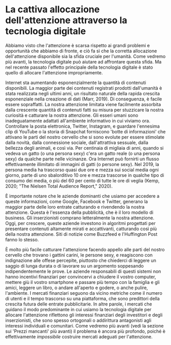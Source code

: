# La cattiva allocazione dell'attenzione attraverso la tecnologia digitale

Abbiamo visto che l'attenzione è scarsa rispetto ai grandi problemi e opportunità che abbiamo di fronte, e ciò fa sì che la corretta allocazione dell'attenzione disponibile sia la sfida cruciale per l'umanità. Come vedremo più avanti, la tecnologia digitale può aiutare ad affrontare questa sfida. Ma nel recente passato l'effetto principale della tecnologia digitale è stato quello di allocare  l'attenzione impropriamente.

Internet sta aumentando esponenzialmente la quantità di contenuti disponibili. La maggior parte dei contenuti registrati prodotti dall'umanità è stata realizzata negli ultimi anni, un risultato naturale della rapida crescita esponenziale nella creazione di dati (Marr, 2019). Di conseguenza, è facile essere sopraffatti. La nostra attenzione limitata viene facilmente assorbita dalla crescente quantità di contenuti fatti su misura per stuzzicare la nostra curiosità e catturare la nostra attenzione. Gli esseri umani sono inadeguatamente adattati all'ambiente informativo in cui viviamo ora. Controllare la posta elettronica, Twitter, Instagram, e guardare l'ennesima clip di YouTube o la storia di Snapchat forniscono 'botte di informazioni' che attivano le parti del nostro cervello che si sono evolute per essere stimolate dalla novità, dalla connessione sociale, dall'attrattiva sessuale, dalla bellezza degli animali, e così via. Per centinaia di migliaia di anni, quando si vedeva un gatto (o una persona sexy) c'era un gatto reale (o una persona sexy) da qualche parte nelle vicinanze. Ora Internet può fornirti un flusso effettivamente illimitato di immagini di gatti (o persone sexy). Nel 2019, la persona media ha trascorso quasi due ore e mezza sui social media ogni giorno, parte di uno sbalorditivo 10 ore e mezza trascorse in qualche tipo di consumo dei media, o più del 60 per cento di tutte le ore di veglia (Kemp, 2020; "The Nielsen Total Audience Report," 2020). 

È importante notare che le aziende dominanti che usiamo per accedere a queste informazioni, come Google, Facebook e Twitter, generano la maggior parte delle loro entrate catturando e rivendendo la nostra attenzione. Questa è l'essenza della pubblicità, che è il loro modello di business. Gli inserzionisti comprano letteralmente la nostra attenzione. Oggi, per crescere, queste aziende investono in algoritmi progettati per presentare contenuti altamente mirati e accattivanti, catturando così più della nostra attenzione. Siti di notizie come Buzzfeed e l'Huffington Post fanno lo stesso.

È molto più facile catturare l'attenzione facendo appello alle parti del nostro cervello che trovano i gattini carini, le persone sexy, e reagiscono con indignazione alle offese percepite, piuttosto che chiederci di leggere un saggio di lunga durata o di lavorare su un argomento soppesando indipendentemente le prove. Le aziende responsabili di questi sistemi non hanno incentivi finanziari per convincervi a chiudere il vostro computer, mettere giù il vostro smartphone e passare più tempo con la famiglia e gli amici, leggere un libro, o andare all'aperto e godere, o anche pulire, l'ambiente. I mercati finanziari seguono da vicino metriche come il numero di utenti e il tempo trascorso su una piattaforma, che sono predittori della crescita futura delle entrate pubblicitarie. In altre parole, i mercati che guidano il modo predominante in cui usiamo la tecnologia digitale per allocare l'attenzione riflettono gli interessi finanziari degli investitori e degli inserzionisti, che sono spesso ortogonali o addirittura antagonisti agli interessi individuali e comunitari. Come vedremo più avanti (vedi la sezione sui 'Prezzi mancanti' più avanti) il problema è ancora più profondo, poiché è effettivamente *impossibile* costruire mercati adeguati per l'attenzione.
